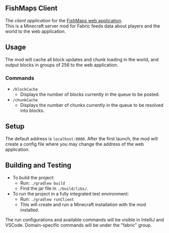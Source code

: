 ## FishMaps Client

The _client application_ for the [FishMaps web application](https://github.com/Viii3/FishMaps).  
This is a Minecraft server mod for Fabric feeds data about players and the world to the web application.

## Usage
The mod will cache all block updates and chunk loading in the world, and output blocks in groups of 256 to the web application.

### Commands
- `/blockCache`
  - Displays the number of blocks currently in the queue to be posted.
- `/chunkCache`
  - Displays the number of chunks currently in the queue to be resolved into blocks. 

## Setup
The default address is `localhost:8080`. After the first launch, the mod will create a config file where you may change the address of the web application.

## Building and Testing
- To build the project:
  - Run: `./gradlew build`
  - Find the jar file in `./build/libs/`.
- To run the project in a fully integrated test environment:
  - Run: `./gradlew runClient`
  - This will create and run a Minecraft installation with the mod installed.

The run configurations and available commands will be visible in IntelliJ and VSCode. Domain-specific commands will be under the "fabric" group.
